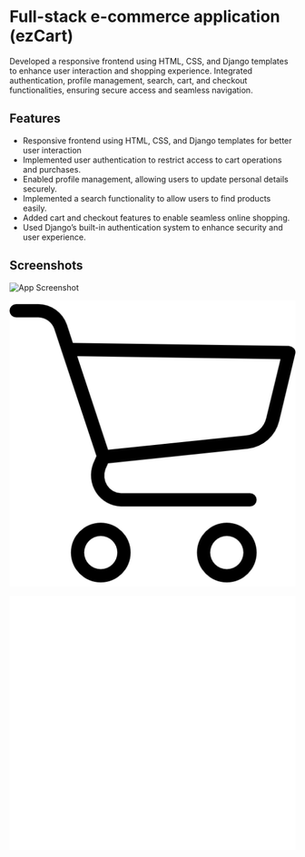 #  Full-stack e-commerce application (ezCart)
Developed a responsive frontend using HTML, CSS, and Django templates to enhance user interaction and shopping experience. Integrated authentication, profile management, search, cart, and checkout functionalities, ensuring secure access and seamless navigation.

## Features
- Responsive frontend using HTML, CSS, and Django templates for better user interaction
- Implemented user authentication to restrict access to cart operations and purchases.
- Enabled profile management, allowing users to update personal details securely.
- Implemented a search functionality to allow users to find products easily.
- Added cart and checkout features to enable seamless online shopping.
- Used Django’s built-in authentication system to enhance security and user experience.

## Screenshots

![App Screenshot](https://s3.ap-south-1.amazonaws.com/rohit.rawat/images/ezcart.PNG)

![App Screenshot](https://github.com/RohitRawat-08/ezCart/blob/master/static/media/cart.png)

![App Screenshot](https://github.com/RohitRawat-08/ezCart/blob/master/static/media/cart2.svg)
